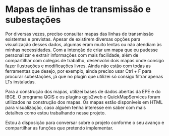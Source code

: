 # Mapas de linhas de transmissão e subestações
Por diversas vezes, preciso consultar mapas das linhas de transmissão existentes e previstas. Apesar de existirem diversas opções para visualização desses dados, algumas eram muito lentas ou não atendiam às minhas necessidades. Com a intenção de criar um mapa que eu pudesse personalizar e extrair informações com mais facilidade, além de compartilhar com colegas de trabalho, desenvolvi dois mapas onde consigo fazer ilustrações e modificações livres. Ainda não estão com todas as ferramentas que desejo, por exemplo, ainda preciso usar Ctrl + F para procurar subestações, já que no plugin que utilizei só consigo filtrar apenas LTs instaladas.



Para a construção dos mapas, utilizei bases de dados abertas da EPE e do IBGE. O programa QGIS e os plugins qgis2web e QuickMapServices foram utilizados na construção dos mapas. Os mapas estão disponíveis em HTML para visualização, caso alguém tenha interesse em saber com mais detalhes como estou trabalhando nesse projeto.



Estou à disposição para conversar sobre o projeto conforme o seu avanço e compartilhar as funções que pretendo implementar.
